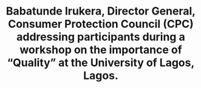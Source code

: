 ---
title: "Babatunde Irukera, Director General, Consumer Protection Council (CPC) addressing participants during a workshop on the importance of “Quality” at the University of Lagos, Lagos."
image: /uploads/unilag-02.jpg
dimensions: 1012x675
---
